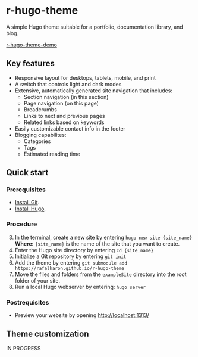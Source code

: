 # r-hugo-theme
A simple Hugo theme suitable for a portfolio, documentation library, and blog.

[r-hugo-theme-demo](https://rafalkaron.github.io/r-hugo-theme-demo)

## Key features
* Responsive layout for desktops, tablets, mobile, and print
* A switch that controls light and dark modes
* Extensive, automatically generated site navigation that includes:
  * Section navigation (in this section)
  * Page navigation (on this page)
  * Breadcrumbs
  * Links to next and previous pages
  * Related links based on keywords
* Easily customizable contact info in the footer
* Blogging capabilites:
  * Categories
  * Tags
  * Estimated reading time

## Quick start

### Prerequisites
* [Install Git](https://git-scm.com/book/en/v2/Getting-Started-Installing-Git).
* [Install Hugo](https://gohugo.io/getting-started/quick-start/#step-1-install-hugo).

### Procedure
3. In the terminal, create a new site by entering `hugo new site {site_name}`  
**Where:** `{site_name}` is the name of the site that you want to create.
4. Enter the Hugo site directory by entering `cd {site_name}`
5. Initialize a Git repository by entering `git init`
6. Add the theme by entering `git submodule add https://rafalkaron.github.io/r-hugo-theme`
7. Move the files and folders from the `exampleSite` directory into the root folder of your site.
8. Run a local Hugo webserver by entering: `hugo server`

### Postrequisites
* Preview your website by opening [http://localhost:1313/](http://localhost:1313/)

## Theme customization
IN PROGRESS
